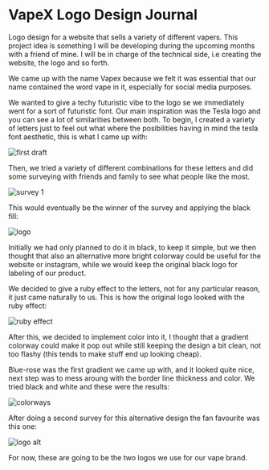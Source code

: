 # VapeX Logo Design Journal

Logo design for a website that sells a variety of different vapers. This project idea is something I will be developing during the upcoming months with a friend of mine. I will be in charge of the technical side, i.e creating the website, the logo and so forth.

We came up with the name Vapex because we felt it was essential that our name contained the word vape in it, especially for social media purposes. 

We wanted to give a techy futuristic vibe to the logo se we immediately went for a sort of futuristic font. Our main inspiration was the Tesla logo and you can see a lot of similarities between both. To begin, I created a variety of letters just to feel out what where the posibilities having in mind the tesla font aesthetic, this is what I came up with:

![first draft](https://user-images.githubusercontent.com/42673884/189504174-d219a934-6271-4bf8-9893-f605a1be5ecf.png)

Then, we tried a variety of different combinations for these letters and did some surveying with friends and family to see what people like the most.

![survey 1](https://user-images.githubusercontent.com/42673884/189504210-20280ce6-5509-4a63-a5a7-ae04d6379e41.png)

This would eventually be the winner of the survey and applying the black fill:

![logo](https://user-images.githubusercontent.com/42673884/189504229-36d9e5f7-2244-4e19-bd32-fa9e2090bef0.png)

Initially we had only planned to do it in black, to keep it simple, but we then thought that also an alternative more bright colorway could be useful for the website or instagram, while we would keep the original black logo for labeling of our product.

We decided to give a ruby effect to the letters, not for any particular reason, it just came naturally to us. This is how the original logo looked with the ruby effect:

![ruby effect](https://user-images.githubusercontent.com/42673884/189504251-caa00be0-586a-41a5-bb3d-3181c72505a0.png)

After this, we decided to implement color into it, I thought that a gradient colorway could make it pop out while still keeping the design a bit clean, not too flashy (this tends to make stuff end up looking cheap).

Blue-rose was the first gradient we came up with, and it looked quite nice, next step was to mess aroung with the border line thickness and color. We tried black and white and these were the results:

![colorways](https://user-images.githubusercontent.com/42673884/189504302-a9d298bc-bba6-4ea2-a155-1267fbf56875.png)

After doing a second survey for this alternative design the fan favourite was this one:

![logo alt](https://user-images.githubusercontent.com/42673884/189504319-c0ce956e-f7d3-4779-bb79-f23811bdd90f.png)

For now, these are going to be the two logos we use for our vape brand.




